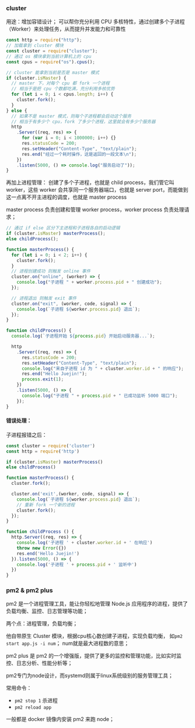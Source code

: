 ### cluster

用途：增加容错设计；
可以帮你充分利用 CPU 多核特性，通过创建多个子进程（Worker）来处理任务，从而提升并发能力和可靠性

```ts
const http = require("http");
// 加载拿到 cluster 模块
const cluster = require("cluster");
// 通过 os 模块拿到当前计算机上的 cpu
const cpus = require("os").cpus();

// cluster 能拿到当前是否是 master 模式
if (cluster.isMaster) {
  // master 下，对每个 cpu 都 fork 一个进程
  // 相当于是把 cpu 个数都吃满，充分利用多核优势
  for (let i = 0; i < cpus.length; i++) {
    cluster.fork();
  }
} else {
  // 如果不是 master 模式，则每个子进程都会启动这个服务
  // 相当于有多少个 cpu，fork 了多少个进程，这里就会有多少个服务器
  http
    .Server((req, res) => {
      for (var i = 0; i < 1000000; i++) {}
      res.statusCode = 200;
      res.setHeader("Content-Type", "text/plain");
      res.end("经过一个耗时操作，这是返回的一段文本\n");
    })
    .listen(5000, () => console.log("服务启动了"));
}
```

再加上进程管理：
创建了多个子进程，也就是 child process，我们管它叫 worker，这些 worker 会共享同一个服务器端口，也就是 server port，而能做到这一点离不开主进程的调度，也就是 master process

master process 负责创建和管理 worker process，worker process 负责处理请求；

```ts
// 通过 if else 区分下主进程和子进程各自的启动逻辑
if (cluster.isMaster) masterProcess();
else childProcess();

function masterProcess() {
  for (let i = 0; i < 2; i++) {
    cluster.fork();
  }
  // 进程创建成功 则触发 online 事件
  cluster.on("online", (worker) => {
    console.log("子进程 " + worker.process.pid + " 创建成功");
  });

  // 进程退出 则触发 exit 事件
  cluster.on("exit", (worker, code, signal) => {
    console.log(`子进程 ${worker.process.pid} 退出`);
  });
}

function childProcess() {
  console.log(`子进程开始 ${process.pid} 开始启动服务器...`);

  http
    .Server((req, res) => {
      res.statusCode = 200;
      res.setHeader("Content-Type", "text/plain");
      console.log("来自子进程 id 为 " + cluster.worker.id + " 的响应");
      res.end("Hello Juejin!");
      process.exit(1);
    })
    .listen(5000, () => {
      console.log("子进程 " + process.pid + " 已成功监听 5000 端口");
    });
}
```



#### 错误处理：
子进程报错之后：

```js
const cluster = require('cluster')
const http = require('http')

if (cluster.isMaster) masterProcess()
else childProcess()

function masterProcess() {
  cluster.fork();

  cluster.on('exit',(worker, code, signal) => {
    console.log(`子进程 ${worker.process.pid} 退出`);
    // 重新 fork 一个新的进程
    cluster.fork();
  });
}

function childProcess () {
  http.Server((req, res) => {
    console.log('子进程 ' + cluster.worker.id + ' 在响应')
    throw new Error({})
    res.end('Hello Juejin!')
  }).listen(5000, () => {
    console.log('子进程 ' + process.pid + ' 监听中')
  })
}
```

### pm2 & pm2 plus

pm2 是一个进程管理工具，能让你轻松地管理 Node.js 应用程序的进程，提供了负载均衡、监控、日志管理等功能；

两个点：进程管理，负载均衡；

他自带原生 Cluster 模块，根据cpu核心数创建子进程，实现负载均衡， 如`pm2 start app.js -i num`； num就是最大进程数的意思；

pm2 plus 是 pm2 的一个增强版，提供了更多的监控和管理功能，比如实时监控、日志分析、性能分析等；

pm2专门为node设计，而systemd则属于linux系统级别的服务管理工具；

常用命令：
- `pm2 stop 1` 杀进程
- `pm2 reload app` 

一般都是 docker 镜像内安装 pm2 来跑 node；

